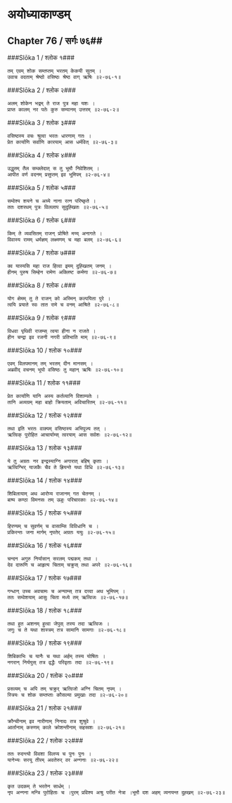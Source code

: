 अयोध्याकाण्डम्
===============================


## Chapter 76  / सर्गः ७६##


###Slōka 1 / श्लोक १###


    तम् एवम् शोक सम्तप्तम् भरतम् केकयी सुतम् ।
    उवाच वदताम् श्रेष्ठो वसिष्ठः श्रेष्ठ वाग् ऋषिः ॥२-७६-१॥


###Slōka 2 / श्लोक २###


    अलम् शोकेन भद्रम् ते राज पुत्र महा यशः ।
    प्राप्त कालम् नर पतेः कुरु सम्यानम् उत्तरम् ॥२-७६-२॥


###Slōka 3 / श्लोक ३###


    वसिष्ठस्य वचः श्रुत्वा भरतः धारणाम् गतः ।
    प्रेत कार्याणि सर्वाणि कारयाम् आस धर्मवित् ॥२-७६-३॥


###Slōka 4 / श्लोक ४###


    उद्धृतम् तैल सम्क्लेदात् स तु भूमौ निवेशितम् ।
    आपीत वर्ण वदनम् प्रसुप्तम् इव भूमिपम् ॥२-७६-४॥


###Slōka 5 / श्लोक ५###


    सम्वेश्य शयने च अग्र्ये नाना रत्न परिष्कृते ।
    ततः दशरथम् पुत्रः विललाप सुदुह्खितः ॥२-७६-५॥


###Slōka 6 / श्लोक ६###


    किम् ते व्यवसितम् राजन् प्रोषिते मय्य् अनागते ।
    विवास्य रामम् धर्मज्ञम् लक्ष्मणम् च महा बलम् ॥२-७६-६॥


###Slōka 7 / श्लोक ७###


    क्व यास्यसि महा राज हित्वा इमम् दुह्खितम् जनम् ।
    हीनम् पुरुष सिम्हेन रामेण अक्लिष्ट कर्मणा ॥२-७६-७॥


###Slōka 8 / श्लोक ८###


    योग क्षेमम् तु ते राजन् को अस्मिन् कल्पयिता पुरे ।
    त्वयि प्रयाते स्वः तात रामे च वनम् आश्रिते ॥२-७६-८॥


###Slōka 9 / श्लोक ९###


    विधवा पृथिवी राजम्स् त्वया हीना न राजते ।
    हीन चन्द्रा इव रजनी नगरी प्रतिभाति माम् ॥२-७६-९॥


###Slōka 10 / श्लोक १०###


    एवम् विलपमानम् तम् भरतम् दीन मानसम् ।
    अब्रवीद् वचनम् भूयो वसिष्ठः तु महान् ऋषिः ॥२-७६-१०॥


###Slōka 11 / श्लोक ११###


    प्रेत कार्याणि यानि अस्य कर्तव्यानि विशाम्पतेः ।
    तानि अव्यग्रम् महा बाहो क्रियताम् अविचारितम् ॥२-७६-११॥


###Slōka 12 / श्लोक १२###


    तथा इति भरतः वाक्यम् वसिष्ठस्य अभिपूज्य तत् ।
    ऋत्विक् पुरोहित आचार्याम्स् त्वरयाम् आस सर्वशः ॥२-७६-१२॥


###Slōka 13 / श्लोक १३###


    ये तु अग्रतः नर इन्द्रस्याग्नि अगारात् बहिष् कृताः ।
    ऋत्विग्भिर् याजकैः चैव ते ह्रियन्ते यथा विधि ॥२-७६-१३॥


###Slōka 14 / श्लोक १४###


    शिबिलायाम् अथ आरोप्य राजानम् गत चेतनम् ।
    बाष्प कण्ठा विमनसः तम् ऊहुः परिचारकाः ॥२-७६-१४॥


###Slōka 15 / श्लोक १५###


    हिरण्यम् च सुवर्णम् च वासाम्सि विविधानि च ।
    प्रकिरन्तः जना मार्गम् नृपतेर् अग्रतः ययुः ॥२-७६-१५॥


###Slōka 16 / श्लोक १६###


    चन्दन अगुरु निर्यासान् सरलम् पद्मकम् तथा ।
    देव दारूणि च आहृत्य चिताम् चक्रुस् तथा अपरे ॥२-७६-१६॥


###Slōka 17 / श्लोक १७###


    गन्धान् उच्च अवचामः च अन्याम्स् तत्र दत्त्वा अथ भूमिपम् ।
    ततः सम्वेशयाम् आसुः चिता मध्ये तम् ऋत्विजः ॥२-७६-१७॥


###Slōka 18 / श्लोक १८###


    तथा हुत अशनम् हुत्वा जेपुस् तस्य तदा ऋत्विजः ।
    जगुः च ते यथा शास्त्रम् तत्र सामानि सामगाः ॥२-७६-१८॥


###Slōka 19 / श्लोक १९###


    शिबिकाभिः च यानैः च यथा अर्हम् तस्य योषितः ।
    नगरान् निर्ययुस् तत्र वृद्धैः परिवृताः तदा ॥२-७६-१९॥


###Slōka 20 / श्लोक २०###


    प्रसव्यम् च अपि तम् चक्रुर् ऋत्विजो अग्नि चितम् नृपम् ।
    स्त्रियः च शोक सम्तप्ताः कौसल्या प्रमुखाः तदा ॥२-७६-२०॥


###Slōka 21 / श्लोक २१###


    क्रौन्चीनाम् इव नारीणाम् निनादः तत्र शुश्रुवे ।
    आर्तानाम् करुणम् काले क्रोशन्तीनाम् सहस्रशः ॥२-७६-२१॥


###Slōka 22 / श्लोक २२###


    ततः रुदन्त्यो विवशा विलप्य च पुनः पुनः ।
    यानेभ्यः सरयू तीरम् अवतेरुर् वर अन्गनाः ॥२-७६-२२॥


###Slōka 23 / श्लोक २३###


    कृत उदकम् ते भरतेन सार्धम् ।
    नृप अन्गना मन्त्रि पुरोहिताः च ।पुरम् प्रविश्य अश्रु परीत नेत्रा ।भूमौ दश अहम् व्यनयन्त दुह्खम् ॥२-७६-२३॥


